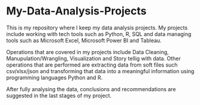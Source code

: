 # My-Data-Analysis-Projects

This is my repository where I keep my data analysis projects. My projects include working with tech tools such as Python, R, SQL and data managing tools such as Microsoft Excel, Microsoft Power BI and Tableau. 

Operations that are covered in my projects include Data Cleaning, Manupulation/Wrangling, Visualization and Story tellig with data. Other operations that are performed are extracting data from soft files such csv/xlsx/json and transforming that data into a meaningful information using programming languages Python and R.

After fully analysing the data, conclusions and recommendations are suggested in the last stages of my project.
